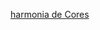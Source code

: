 <a href="https://www.figma.com/file/KptUeRuAlwwtGMwSMFfAvk/Untitled?type=design&node-id=0%3A1&t=CulkkDHxm5qtcOBn-1">harmonia de Cores</a>
